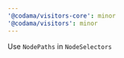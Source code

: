 ```yaml
---
'@codama/visitors-core': minor
'@codama/visitors': minor
---
```


Use `NodePaths` in `NodeSelectors`
